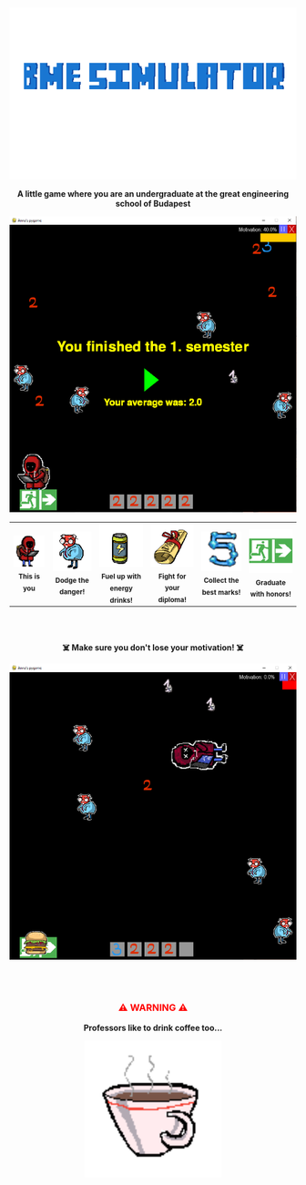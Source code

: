 <p align="center">
  <img src="./python_knowledge_refresh/title.png" width="580">
</p>

<p align="center">
  <strong>A little game where you are an undergraduate at the great engineering school of Budapest</strong>
</p>

<p align="center">
  <img src="./python_knowledge_refresh/1st.PNG" width="580">
</p>

<table align="center">
  <tr>
    <td align="center">
      <img src="./python_knowledge_refresh/undergraduate.png" width="120"><br>
      <sub><b>This is you</b></sub>
    </td>
    <td align="center">
      <img src="./python_knowledge_refresh/prof.png" width="120"><br>
      <sub><b>Dodge the danger!</b></sub>
    </td>
    <td align="center">
      <img src="./python_knowledge_refresh/drink.png" width="120"><br>
      <sub><b>Fuel up with energy drinks!</b></sub>
    </td>
    <td align="center">
      <img src="./python_knowledge_refresh/diploma.png" width="120"><br>
      <sub><b>Fight for your diploma!</b></sub>
    </td>
    <td align="center">
      <img src="./python_knowledge_refresh/5.png" width="120"><br>
      <sub><b>Collect the best marks!</b></sub>
    </td>
    <td align="center">
      <img src="./python_knowledge_refresh/exit.png" width="120"><br>
      <sub><b>Graduate with honors!</b></sub>
    </td>
  </tr>
</table>

<br><br>

<p align="center"><b>☠️ Make sure you don't lose your motivation! ☠️</b></p>

<p align="center">
  <img src="./python_knowledge_refresh/died.PNG" width="580">
</p>

<br><br>

<h3 align="center" style="color: red;">⚠️ WARNING ⚠️</h3>

<p align="center"><strong>Professors like to drink coffee too... </strong></p>

<p align="center">
  <img src="./python_knowledge_refresh/coffee.png" width="240">
</p>
